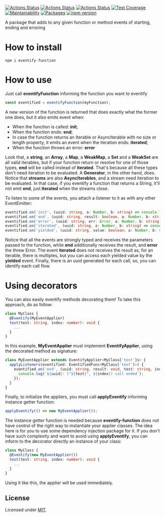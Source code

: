 [![Actions Status](https://github.com/Codibre/eventify-function/workflows/build/badge.svg)](https://github.com/Codibre/eventify-function/actions)
[![Actions Status](https://github.com/Codibre/eventify-function/workflows/test/badge.svg)](https://github.com/Codibre/eventify-function/actions)
[![Actions Status](https://github.com/Codibre/eventify-function/workflows/lint/badge.svg)](https://github.com/Codibre/eventify-function/actions)
[![Test Coverage](https://api.codeclimate.com/v1/badges/ca2701c00154ed24d401/test_coverage)](https://codeclimate.com/github/Codibre/eventify-function/test_coverage)
[![Maintainability](https://api.codeclimate.com/v1/badges/ca2701c00154ed24d401/maintainability)](https://codeclimate.com/github/Codibre/eventify-function/maintainability)
[![Packages](https://david-dm.org/Codibre/eventify-function.svg)](https://david-dm.org/Codibre/eventify-function)
[![npm version](https://badge.fury.io/js/eventify-function.svg)](https://badge.fury.io/js/eventify-function)

A package that adds to any given function or method events of starting, ending and erroring

# How to install

```
npm i eventify-function
```

# How to use

Just call **eventifyFunction** informing the function you want to eventify

```ts
const eventified = eventifyFunction(myFunction);
```

A new version of the function is returned that does exactly what the former one does, but it also emits event when:
* When the function is called: **init**;
* When the function ends: **end**;
* In case the function returns an Iterable or AsyncIterable with no size or length property, it emits an event when the iteration ends: **iterated**;
* When the function throws an error: **error**

Look that, a **string**, an **Array**, a **Map**, a **WeakMap**, a **Set** and a **WeakSet** are all valid iterables, but if your function return or resolve for one of those types, **end** will be called instead of **iterated**. That's because all these types don't need iteration to be evaluated. A **Generator**, in the other hand, does.
Notice that **streams** are also **AsyncIterables**, and a stream need iteration to be evaluated. In that case, if you eventify a function that returns a String, it'll not emit **end**, just **iterated** when the streams close.

To listen to some of the events, you attach a listener to it as with any other EventEmitter:

```ts
eventified.on('init', (uuid: string, a: Number, b: string) => console.log(`(${uuid}): myFunction was called with "${a}" and "${b}"`);
eventified.on('end', (uuid: string, result: boolean, a: Number, b: string) => console.log(`(${uuid}): myFunction returned "${result}" for the call with "${a}" and ${b}"`);
eventified.on('error', (uuid: string, err: Error, a: Number, b: string) => console.log(`(${uuid}): myFunction threw "${err.Message}" for the call with "${a}" and "${b}"`);
eventified.on('iterated', (uuid: string, a: Number, b: string) => console.log(`(${uuid}): Iteration ended for the call with "${a}" and "${b}"`);
eventified.on('yielded', (uuid: string, value: boolean; a: Number, b: string) => console.log(`(${uuid}): Iteration yielded: ${value} for the call with "${a}" and "${b}"`);
```

Notice that all the events are strongly typed and receives the parameters passed to the function, while **end** additionally receives the result, and **error** the threw Error.
The event **iterated** does not receives the result as, for an iterable, there is multiples, but you can access each yielded value by the **yielded** event.
Finally, there is an uuid generated for each call, so, you can identify each call flow.


# Using decorators

You can also easily eventify methods decorating them! To take this approach, do as follow:


```ts
class MyClass {
  @Eventify(MyEventApplier)
  test(test: string, index: number): void {
    ...
  }
}
```

In this example, **MyEventApplier** must implement **EventifyApplier<F extends Func>**, using the decorated method as signature:

```ts
class MyEventApplier extends EventifyApplier<MyClass['test']s> {
  applyListeners(eventified: EventifiedFunc<MyClass['test']>) {
    eventified.on('end', (uuid: string, result: void, test: string, index: number) => {
      console.log(`${uuid}: ("${test}", ${index}) call ended`);
    });
  }
}
```

Finally, to initialize the appliers, you must call **applyEventify** informing instance getter function:

```ts
applyEventify(() => new MyEventApplier());
```

The instance getter function is needed because **eventify-function** does not have control of the right way to instantiate your applier classes. The idea here is for you to use some dependency injection package for it.
If you don't have such complexity and want to avoid using **applyEventify**, you can inform to the decorator directly an instance of your class:

```ts
class MyClass {
  @Eventify(new MyEventApplier())
  test(test: string, index: number): void {
    ...
  }
}
```

Using it like this, the applier will be used immediately.

## License

Licensed under [MIT](https://en.wikipedia.org/wiki/MIT_License).
